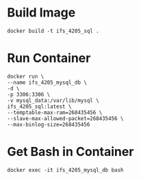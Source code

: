 # Build Image
```
docker build -t ifs_4205_sql .
```

# Run Container
```
docker run \
--name ifs_4205_mysql_db \
-d \
-p 3306:3306 \
-v mysql_data:/var/lib/mysql \
ifs_4205_sql:latest \
--temptable-max-ram=268435456 \
--slave-max-allowed-packet=268435456 \
--max-binlog-size=268435456
```

# Get Bash in Container
```
docker exec -it ifs_4205_mysql_db bash
```
